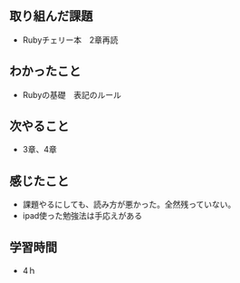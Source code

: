 ## 取り組んだ課題
- Rubyチェリー本　2章再読

## わかったこと
- Rubyの基礎　表記のルール

## 次やること
- 3章、4章

## 感じたこと
- 課題やるにしても、読み方が悪かった。全然残っていない。
- ipad使った勉強法は手応えがある

## 学習時間
- 4ｈ
